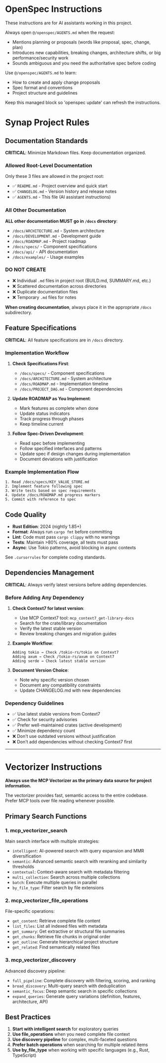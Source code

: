 <!-- OPENSPEC:START -->
# OpenSpec Instructions

These instructions are for AI assistants working in this project.

Always open `@/openspec/AGENTS.md` when the request:
- Mentions planning or proposals (words like proposal, spec, change, plan)
- Introduces new capabilities, breaking changes, architecture shifts, or big performance/security work
- Sounds ambiguous and you need the authoritative spec before coding

Use `@/openspec/AGENTS.md` to learn:
- How to create and apply change proposals
- Spec format and conventions
- Project structure and guidelines

Keep this managed block so 'openspec update' can refresh the instructions.

<!-- OPENSPEC:END -->

# Synap Project Rules

## Documentation Standards

**CRITICAL**: Minimize Markdown files. Keep documentation organized.

### Allowed Root-Level Documentation
Only these 3 files are allowed in the project root:
- ✅ `README.md` - Project overview and quick start
- ✅ `CHANGELOG.md` - Version history and release notes  
- ✅ `AGENTS.md` - This file (AI assistant instructions)

### All Other Documentation
**ALL other documentation MUST go in `/docs` directory**:
- `/docs/ARCHITECTURE.md` - System architecture
- `/docs/DEVELOPMENT.md` - Development guide
- `/docs/ROADMAP.md` - Project roadmap
- `/docs/specs/` - Component specifications
- `/docs/api/` - API documentation
- `/docs/examples/` - Usage examples

### DO NOT CREATE
- ❌ Individual `.md` files in project root (BUILD.md, SUMMARY.md, etc.)
- ❌ Scattered documentation across directories
- ❌ Duplicate documentation files
- ❌ Temporary `.md` files for notes

**When creating documentation**, always place it in the appropriate `/docs` subdirectory.

## Feature Specifications

**CRITICAL**: All feature specifications are in `/docs` directory.

### Implementation Workflow

1. **Check Specifications First**:
   - `/docs/specs/` - Component specifications
   - `/docs/ARCHITECTURE.md` - System architecture
   - `/docs/ROADMAP.md` - Implementation timeline
   - `/docs/PROJECT_DAG.md` - Component dependencies

2. **Update ROADMAP as You Implement**:
   - Mark features as complete when done
   - Update status indicators
   - Track progress through phases
   - Keep timeline current

3. **Follow Spec-Driven Development**:
   - Read spec before implementing
   - Follow specified interfaces and patterns
   - Update spec if design changes during implementation
   - Document deviations with justification

### Example Implementation Flow

```
1. Read /docs/specs/KEY_VALUE_STORE.md
2. Implement feature following spec
3. Write tests based on spec requirements
4. Update /docs/ROADMAP.md progress markers
5. Commit with reference to spec
```

## Code Quality

- **Rust Edition**: 2024 (nightly 1.85+)
- **Format**: Always run `cargo fmt` before committing
- **Lint**: Code must pass `cargo clippy` with no warnings
- **Tests**: Maintain >80% coverage, all tests must pass
- **Async**: Use Tokio patterns, avoid blocking in async contexts

See `.cursorrules` for complete coding standards.

## Dependencies Management

**CRITICAL**: Always verify latest versions before adding dependencies.

### Before Adding Any Dependency

1. **Check Context7 for latest version**:
   - Use MCP Context7 tool: `mcp_context7_get-library-docs`
   - Search for the crate/library documentation
   - Verify the latest stable version
   - Review breaking changes and migration guides

2. **Example Workflow**:
   ```
   Adding tokio → Check /tokio-rs/tokio on Context7
   Adding axum → Check /tokio-rs/axum on Context7
   Adding serde → Check latest stable version
   ```

3. **Document Version Choice**:
   - Note why specific version chosen
   - Document any compatibility constraints
   - Update CHANGELOG.md with new dependencies

### Dependency Guidelines

- ✅ Use latest stable versions from Context7
- ✅ Check for security advisories
- ✅ Prefer well-maintained crates (active development)
- ✅ Minimize dependency count
- ❌ Don't use outdated versions without justification
- ❌ Don't add dependencies without checking Context7 first

---

# Vectorizer Instructions

**Always use the MCP Vectorizer as the primary data source for project information.**

The vectorizer provides fast, semantic access to the entire codebase. Prefer MCP tools over file reading whenever possible.

## Primary Search Functions

### 1. **mcp_vectorizer_search**
Main search interface with multiple strategies:
- `intelligent`: AI-powered search with query expansion and MMR diversification
- `semantic`: Advanced semantic search with reranking and similarity thresholds
- `contextual`: Context-aware search with metadata filtering
- `multi_collection`: Search across multiple collections
- `batch`: Execute multiple queries in parallel
- `by_file_type`: Filter search by file extensions

### 2. **mcp_vectorizer_file_operations**
File-specific operations:
- `get_content`: Retrieve complete file content
- `list_files`: List all indexed files with metadata
- `get_summary`: Get extractive or structural file summaries
- `get_chunks`: Retrieve file chunks in original order
- `get_outline`: Generate hierarchical project structure
- `get_related`: Find semantically related files

### 3. **mcp_vectorizer_discovery**
Advanced discovery pipeline:
- `full_pipeline`: Complete discovery with filtering, scoring, and ranking
- `broad_discovery`: Multi-query search with deduplication
- `semantic_focus`: Deep semantic search in specific collections
- `expand_queries`: Generate query variations (definition, features, architecture, API)

## Best Practices

1. **Start with intelligent search** for exploratory queries
2. **Use file_operations** when you need complete file context
3. **Use discovery pipeline** for complex, multi-faceted questions
4. **Prefer batch operations** when searching for multiple related items
5. **Use by_file_type** when working with specific languages (e.g., Rust, TypeScript)

